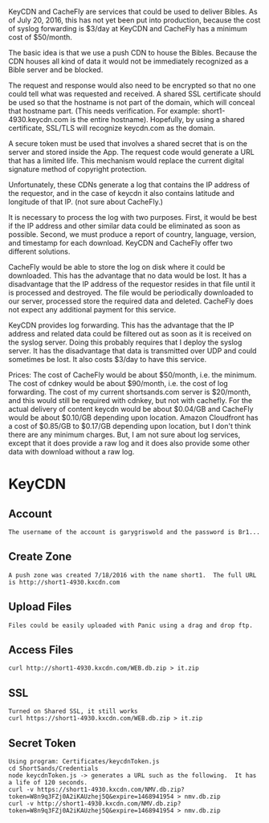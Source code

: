 KeyCDN and CacheFly are services that could be used to deliver Bibles.
As of July 20, 2016, this has not yet been put into production, because the
cost of syslog forwarding is $3/day at KeyCDN and CacheFly has a minimum cost 
of $50/month.

The basic idea is that we use a push CDN to house the Bibles.  Because the CDN houses 
all kind of data it would not be immediately recognized as a Bible server and be blocked.

The request and response would also need to be encrypted so that no one could tell
what was requested and received.  A shared SSL certificate should be used so that the
hostname is not part of the domain, which will conceal that hostname part.  (This needs
verification.  For example: short1-4930.keycdn.com is the entire hostname).  Hopefully,
by using a shared certificate, SSL/TLS will recognize keycdn.com as the domain.

A secure token must be used that involves a shared secret that is on the server and
stored inside the App.  The request code would generate a URL that has a limited life.
This mechanism would replace the current digital signature method of copyright protection.

Unfortunately, these CDNs generate a log that contains the IP address of the requestor,
and in the case of keycdn it also contains latitude and longitude of that IP. (not sure about
CacheFly.)

It is necessary to process the log with two purposes.  First, it would be best if the IP address
and other similar data could be eliminated as soon as possible.  Second, we must produce a report
of country, language, version, and timestamp for each download. KeyCDN and CacheFly offer two
different solutions.

CacheFly would be able to store the log on disk where it could be downloaded.  This has
the advantage that no data would be lost.  It has a disadvantage that the IP address of the 
requestor resides in that file until it is processed and destroyed.  The file would be periodically 
downloaded to our server, processed store the required data and deleted.  CacheFly does not expect
any additional payment for this service.

KeyCDN provides log forwarding.  This has the advantage that the IP address and related data could
be filtered out as soon as it is received on the syslog server.  Doing this probably requires that
I deploy the syslog server.  It has the disadvantage that data is transmitted over UDP and could 
sometimes be lost.  It also costs $3/day to have this service.

Prices: The cost of CacheFly would be about $50/month, i.e. the minimum.  The cost of cdnkey would be
about $90/month, i.e. the cost of log forwarding.  The cost of my current shortsands.com server is
$20/month, and this would still be required with cdnkey, but not with cachefly.  For the actual delivery of
content keycdn would be about $0.04/GB and CacheFly would be about $0.10/GB depending upon location.
Amazon Cloudfront has a cost of $0.85/GB to $0.17/GB depending upon location, but I don't think there
are any minimum charges.  But, I am not sure about log services, except that it does provide a raw
log and it does also provide some other data with download without a raw log.

KeyCDN
======

Account
-------

	The username of the account is garygriswold and the password is Br1...

Create Zone
-----------

	A push zone was created 7/18/2016 with the name short1.  The full URL is http://short1-4930.kxcdn.com
	
Upload Files
------------

	Files could be easily uploaded with Panic using a drag and drop ftp.
	
Access Files
------------

	curl http://short1-4930.kxcdn.com/WEB.db.zip > it.zip
	
SSL
---

	Turned on Shared SSL, it still works
	curl https://short1-4930.kxcdn.com/WEB.db.zip > it.zip
	
Secret Token
------------

	Using program: Certificates/keycdnToken.js
	cd ShortSands/Credentials
	node keycdnToken.js -> generates a URL such as the following.  It has a life of 120 seconds.
	curl -v https://short1-4930.kxcdn.com/NMV.db.zip?token=W8n9q3FZj0A2iKAUzhej5Q&expire=1468941954 > nmv.db.zip
	curl -v http://short1-4930.kxcdn.com/NMV.db.zip?token=W8n9q3FZj0A2iKAUzhej5Q&expire=1468941954 > nmv.db.zip
	
	


	
	